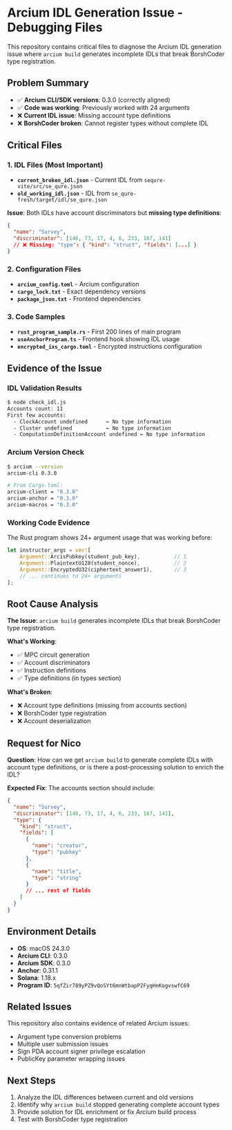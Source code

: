 # Arcium IDL Generation Issue - Debugging Files

This repository contains critical files to diagnose the Arcium IDL generation issue where `arcium build` generates incomplete IDLs that break BorshCoder type registration.

## **Problem Summary**

- ✅ **Arcium CLI/SDK versions**: 0.3.0 (correctly aligned)
- ✅ **Code was working**: Previously worked with 24 arguments
- ❌ **Current IDL issue**: Missing account type definitions
- ❌ **BorshCoder broken**: Cannot register types without complete IDL

## **Critical Files**

### **1. IDL Files (Most Important)**
- **`current_broken_idl.json`** - Current IDL from `sequre-vite/src/se_qure.json`
- **`old_working_idl.json`** - IDL from `se_qure-fresh/target/idl/se_qure.json`

**Issue**: Both IDLs have account discriminators but **missing type definitions**:
```json
{
  "name": "Survey",
  "discriminator": [146, 73, 17, 4, 6, 233, 167, 141]
  // ❌ Missing: "type": { "kind": "struct", "fields": [...] }
}
```

### **2. Configuration Files**
- **`arcium_config.toml`** - Arcium configuration
- **`cargo_lock.txt`** - Exact dependency versions
- **`package_json.txt`** - Frontend dependencies

### **3. Code Samples**
- **`rust_program_sample.rs`** - First 200 lines of main program
- **`useAnchorProgram.ts`** - Frontend hook showing IDL usage
- **`encrypted_ixs_cargo.toml`** - Encrypted instructions configuration

## **Evidence of the Issue**

### **IDL Validation Results**
```bash
$ node check_idl.js
Accounts count: 11
First few accounts:
  - ClockAccount undefined      ← No type information
  - Cluster undefined           ← No type information  
  - ComputationDefinitionAccount undefined ← No type information
```

### **Arcium Version Check**
```bash
$ arcium --version
arcium-cli 0.3.0

# From Cargo.toml:
arcium-client = "0.3.0"
arcium-anchor = "0.3.0"
arcium-macros = "0.3.0"
```

### **Working Code Evidence**
The Rust program shows 24+ argument usage that was working before:
```rust
let instructor_args = vec![
    Argument::ArcisPubkey(student_pub_key),           // 1
    Argument::PlaintextU128(student_nonce),           // 2  
    Argument::EncryptedU32(ciphertext_answer1),       // 3
    // ... continues to 24+ arguments
];
```

## **Root Cause Analysis**

**The Issue**: `arcium build` generates incomplete IDLs that break BorshCoder type registration.

**What's Working**:
- ✅ MPC circuit generation
- ✅ Account discriminators
- ✅ Instruction definitions
- ✅ Type definitions (in types section)

**What's Broken**:
- ❌ Account type definitions (missing from accounts section)
- ❌ BorshCoder type registration
- ❌ Account deserialization

## **Request for Nico**

**Question**: How can we get `arcium build` to generate complete IDLs with account type definitions, or is there a post-processing solution to enrich the IDL?

**Expected Fix**: The accounts section should include:
```json
{
  "name": "Survey",
  "discriminator": [146, 73, 17, 4, 6, 233, 167, 141],
  "type": {
    "kind": "struct",
    "fields": [
      {
        "name": "creator",
        "type": "pubkey"
      },
      {
        "name": "title", 
        "type": "string"
      }
      // ... rest of fields
    ]
  }
}
```

## **Environment Details**

- **OS**: macOS 24.3.0
- **Arcium CLI**: 0.3.0
- **Arcium SDK**: 0.3.0
- **Anchor**: 0.31.1
- **Solana**: 1.18.x
- **Program ID**: `5qfZir789yPZ9vQoSYt6mnWtbapP2FyqHnKogvswfC69`

## **Related Issues**

This repository also contains evidence of related Arcium issues:
- Argument type conversion problems
- Multiple user submission issues
- Sign PDA account signer privilege escalation
- PublicKey parameter wrapping issues

## **Next Steps**

1. Analyze the IDL differences between current and old versions
2. Identify why `arcium build` stopped generating complete account types
3. Provide solution for IDL enrichment or fix Arcium build process
4. Test with BorshCoder type registration

